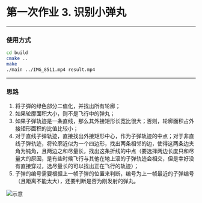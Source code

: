 #  第一次作业 3. 识别小弹丸

---

### 使用方式

```bash
cd build
cmake ..
make
./main ../IMG_8511.mp4 result.mp4
```

---

### 思路

1. 将子弹的绿色部分二值化，并找出所有轮廓；
2. 如果轮廓面积大小，则不是飞行中的弹丸；
3. 如果子弹轨迹是一条直线，那么其外接矩形长宽比很大；否则，轮廓面积占外接矩形面积的比值比较小；
4. 对于直线子弹轨迹，直接找出外接矩形中心，作为子弹轨迹的中点；对于非直线子弹轨迹，将轮廓近似为一个四边形，找出两条相邻的边，使得这两条边夹角为钝角，且两边之和尽量长，找出这条折线的中点（要选择两边长度只和尽量大的原因，是有些时候飞行与其他在地上滚的子弹轨迹会相交，但是幸好没有直接穿过，选尽量长的可以找出正在飞行的轨迹）；
5. 子弹的编号需要根据上一帧子弹的位置来判断，编号为上一帧最近的子弹编号（且距离不能太大），还要判断是否为刚发射的弹丸。

![示意](snap.png)
